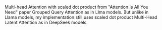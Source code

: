 Multi-head Attention with scaled dot product from "Attention Is All You Need" paper
Grouped Query Attention as in Llma models. But unlike in Llama models, my implementation still uses scaled dot product
Multi-Head Latent Attention as in DeepSeek models.
